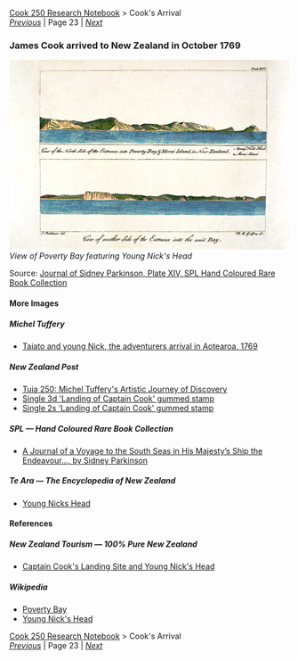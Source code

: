 [Cook 250 Research Notebook](../) > Cook's Arrival  
*[Previous](../p22-horouta/)* | Page 23 | *[Next](../p24-te-maro/)*
### James Cook arrived to New Zealand in October 1769

![View of Poverty Bay featuring Young Nick's Head](pictures/148x100-WxHmm-cook-arrival.jpg)
*View of Poverty Bay featuring Young Nick's Head*

Source: [Journal of Sidney Parkinson, Plate XIV, SPL Hand Coloured Rare Book Collection](https://www.splrarebooks.com/collection/view/a-journal-of-a-voyage-to-the-south-seas-in-his-majestys-ship-the-endeavour-)

#### More Images

##### Michel Tuffery

* [Taiato and young Nick, the adventurers arrival in Aotearoa, 1769](https://micheltuffery.co.nz/product/taiato-and-young-nick/)

##### New Zealand Post

* [Tuia 250: Michel Tuffery's Artistic Journey of Discovery](https://stamps.nzpost.co.nz/new-zealand/2019/tuia-250-michel-tufferys-artistic-journey-discovery)
* [Single 3d 'Landing of Captain Cook' gummed stamp](https://stamps.nzpost.co.nz/new-zealand/1906/christchurch-exhibition)
* [Single 2s 'Landing of Captain Cook' gummed stamp](https://stamps.nzpost.co.nz/new-zealand/1936/pictorial-officials)

##### SPL — Hand Coloured Rare Book Collection

* [A Journal of a Voyage to the South Seas in His Majesty’s Ship the Endeavour..., by Sidney Parkinson](https://www.splrarebooks.com/collection/view/a-journal-of-a-voyage-to-the-south-seas-in-his-majestys-ship-the-endeavour-)

##### Te Ara — The Encyclopedia of New Zealand

* [Young Nicks Head](https://teara.govt.nz/en/photograph/1417/young-nicks-head)

#### References

##### New Zealand Tourism — 100% Pure New Zealand

* [Captain Cook's Landing Site and Young Nick's Head](https://www.newzealand.com/int/feature/captain-cooks-landing-site-and-young-nicks-head/)

##### Wikipedia

* [Poverty Bay](https://en.wikipedia.org/wiki/Poverty_Bay)
* [Young Nick's Head](https://en.wikipedia.org/wiki/Young_Nick%27s_Head)

[Cook 250 Research Notebook](../) > Cook's Arrival  
*[Previous](../p22-horouta/)* | Page 23 | *[Next](../p24-te-maro/)*
